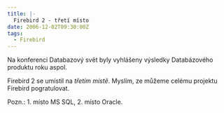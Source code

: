 ```yaml
---
title: |-
  Firebird 2 - třetí místo
date: 2006-12-02T09:30:00Z
tags:
  - Firebird
---
```

Na konferenci Databazový svět byly vyhlášeny výsledky Databázového produktu roku aspol.

Firebird 2 se umístil na _třetím místě_. Myslím, ze můžeme celému projektu Firebird pogratulovat.

Pozn.: 1. místo MS SQL, 2. místo Oracle.